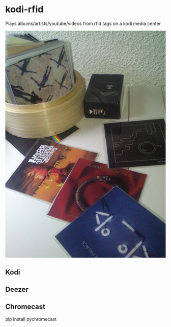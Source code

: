 # kodi-rfid
Plays albums/artists/youtube/videos from rfid tags on a kodi media center

![picture](doc/picture.png)

## Kodi

## Deezer

## Chromecast

pip install pychromecast